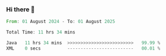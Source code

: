 ### Hi there 👋

<!--START_SECTION:waka-->

```rust
From: 01 August 2024 - To: 01 August 2025

Total Time: 11 hrs 34 mins

Java   11 hrs 34 mins  >>>>>>>>>>>>>>>>>>>>>>>>>   99.99 %
XML    0 secs          -------------------------   00.01 %
```

<!--END_SECTION:waka-->
